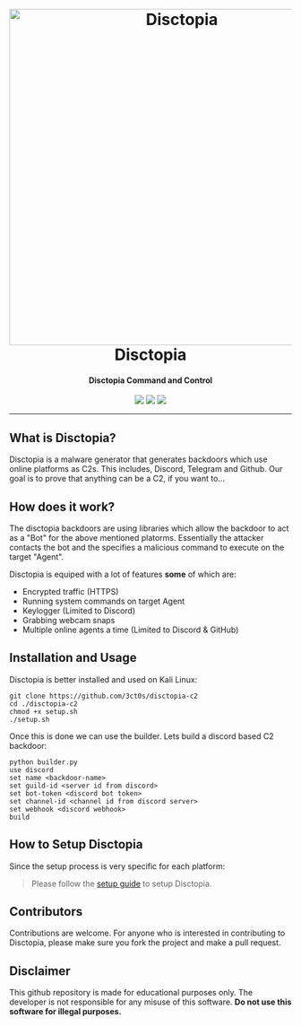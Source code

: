 <h1 align="center">
  <br>
  <a href="https://github.com/3ct0s/"><img src="https://i.ibb.co/K0RqpVb/disctopia.png" width=600 weigth=500 alt="Disctopia"></a>
  <br>
  Disctopia
  <br>
</h1>

<h4 align="center">Disctopia Command and Control</h4>

<p align="center">
    <img src="https://img.shields.io/badge/Backdoor_Platform-Windows-blue">
    <img src="https://img.shields.io/badge/Version-2.0.0-blue">
    <img src="https://img.shields.io/badge/Python-3.8.9-blue">
</p>

---

## What is Disctopia?

Disctopia is a malware generator that generates backdoors which use online platforms as C2s. This includes, Discord, Telegram and Github. Our goal is to prove that anything can be a C2, if you want to...

## How does it work?

The disctopia backdoors are using libraries which allow the backdoor to act as a "Bot" for the above mentioned platorms. Essentially the attacker contacts the bot and the specifies a malicious command to execute on the target "Agent". 

Disctopia is equiped with a lot of features **some** of which are:
- Encrypted traffic (HTTPS)
- Running system commands on target Agent
- Keylogger (Limited to Discord)
- Grabbing webcam snaps
- Multiple online agents a time (Limited to Discord & GitHub)

## Installation and Usage

Disctopia is better installed and used on Kali Linux:
```
git clone https://github.com/3ct0s/disctopia-c2
cd ./disctopia-c2
chmod +x setup.sh
./setup.sh
```
Once this is done we can use the builder. Lets build a discord based C2 backdoor:
```
python builder.py
use discord
set name <backdoor-name>
set guild-id <server id from discord>
set bot-token <discord bot token>
set channel-id <channel id from discord server>
set webhook <discord webhook>
build
```

## How to Setup Disctopia
Since the setup process is very specific for each platform:

> Please follow the [setup guide](https://github.com/3ct0s/disctopia-c2/wiki/Setup-Guide) to setup Disctopia.

## Contributors
Contributions are welcome. For anyone who is interested in contributing to Disctopia, please make sure you fork the project and make a pull request.
## Disclaimer

This github repository is made for educational purposes only. The developer is not responsible for any misuse of this software. **Do not use this software for illegal purposes.**

